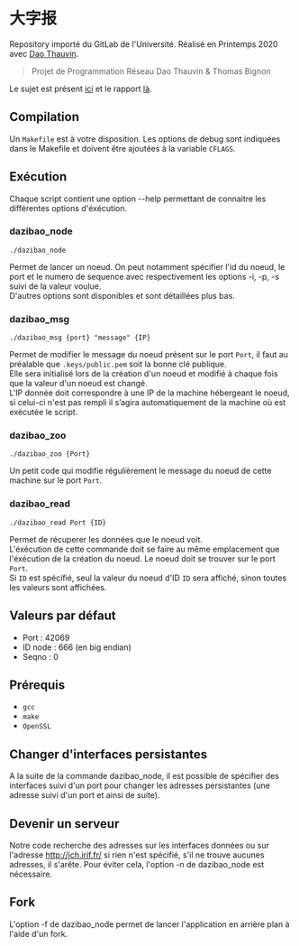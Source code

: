 # 大字报

Repository  importé du GitLab de l'Université. Réalisé en Printemps 2020 avec [Dao Thauvin](https://github.com/daothauvin).

> Projet de Programmation Réseau
> Dao Thauvin & Thomas Bignon

Le sujet est présent [ici](docs/projet.pdf) et le rapport [là](docs/rapport.pdf).

## Compilation

Un `Makefile` est à votre disposition.
Les options de debug sont indiquées dans le Makefile et doivent être ajoutées à la variable `CFLAGS`.
 
## Exécution

Chaque script contient une option --help permettant de connaitre les différentes options d'éxécution.

### dazibao_node

```
./dazibao_node
```

Permet de lancer un noeud.
On peut notamment spécifier l'id du noeud, le port et le numero de sequence avec respectivement les options -i, -p, -s suivi de la valeur voulue.  
D'autres options sont disponibles et sont détaillées plus bas.

### dazibao_msg

```
./dazibao_msg {port} "message" {IP}
```

Permet de modifier le message du noeud présent sur le port `Port`, il faut au préalable que `.keys/public.pem` soit la bonne clé publique.  
Elle sera initialisé lors de la création d'un noeud et modifié à chaque fois que la valeur d'un noeud est changé.  
L'IP donnée doit correspondre à une IP de la machine hébergeant le noeud, 
si celui-ci n'est pas rempli il s’agira automatiquement de la machine où est exécutée le script.

### dazibao_zoo

```
./dazibao_zoo {Port}
```
Un petit code qui modifie régulièrement le message du noeud de cette machine sur le port `Port`.

### dazibao_read

```
./dazibao_read Port {ID}
```
Permet de récuperer les données que le noeud voit.  
L'éxécution de cette commande doit se faire au même emplacement que l'éxécution de la création du noeud. Le noeud doit se trouver sur le port `Port`.  
Si `ID` est spécifié, seul la valeur du noeud d'ID `ID` sera affiché, sinon toutes les valeurs sont affichées.

## Valeurs par défaut

* Port : 42069
* ID node : 666 (en big endian)
* Seqno : 0

## Prérequis

* `gcc`
* `make`
* `OpenSSL`

## Changer d'interfaces persistantes

A la suite de la commande dazibao_node,
il est possible de spécifier des interfaces suivi d'un port pour changer les adresses persistantes (une adresse suivi d'un port et ainsi de suite).  

## Devenir un serveur

Notre code recherche des adresses sur les interfaces données ou sur l'adresse http://jch.irif.fr/ si rien n'est spécifié, 
s'il ne trouve aucunes adresses, il s'arête.
Pour éviter cela, l'option -n de dazibao_node est nécessaire.

## Fork

L'option -f de dazibao_node permet de lancer l'application en arrière plan à l'aide d'un fork.
